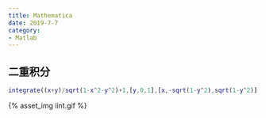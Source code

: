 ```yaml
---
title: Mathematica
date: 2019-7-7
category:
- Matlab
---
```


## 二重积分

```matlab
integrate((x+y)/sqrt(1-x^2-y^2)+1,[y,0,1],[x,-sqrt(1-y^2),sqrt(1-y^2)])
```

{% asset_img iint.gif %}
